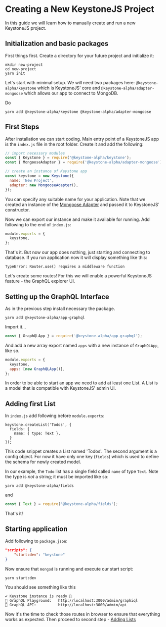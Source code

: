 <!--[meta]
section: guides
title: Creating a New KeystoneJS Project
subSection: setup
order: 1
[meta]-->

# Creating a New KeystoneJS Project

In this guide we will learn how to manually create and run a new KeystoneJS project.

## Initialization and basic packages

First things first. Create a directory for your future project and initialize it:

```
mkdir new-project
cd new-project
yarn init
```

Let's start with minimal setup. We will need two packages here:
`@keystone-alpha/keystone` which is KeystoneJS' core and `@keystone-alpha/adapter-mongoose` which allows our app to connect to MongoDB.

Do

```
yarn add @keystone-alpha/keystone @keystone-alpha/adapter-mongoose
```

## First Steps

After installation we can start coding. Main entry point of a KeystoneJS app is the `index.js` file in the root folder. Create it and add the following:

```javascript
// import necessary modules
const { Keystone } = require('@keystone-alpha/keystone');
const { MongooseAdapter } = require('@keystone-alpha/adapter-mongoose');

// create an instance of Keystone app
const keystone = new Keystone({
  name: 'New Project',
  adapter: new MongooseAdapter(),
});
```

You can specify any suitable name for your application. Note that we created an instance of the [Mongoose Adapter](/keystone-alpha/adapter-mongoose/) and passed it to KeystoneJS' constructor.

Now we can export our instance and make it available for running. Add following to the end of `index.js`:

```javascript
module.exports = {
  keystone,
};
```

That's it. But now our app does nothing, just starting and connecting to database. If you run application now it will display something like this:

```
TypeError: Router.use() requires a middleware function
```

Let's create some routes! For this we will enable a powerful KeystoneJS feature - the GraphQL explorer UI.

## Setting up the GraphQL Interface

As in the previous step install necessary the package.

```
yarn add @keystone-alpha/app-graphql
```

Import it...

```javascript
const { GraphQLApp } = require('@keystone-alpha/app-graphql');
```

And add a new array export named `apps` with a new instance of `GraphQLApp`, like so.

```javascript
module.exports = {
  keystone,
  apps: [new GraphQLApp()],
};
```

In order to be able to start an app we need to add at least one List. A List is a model that is compatible with KeystoneJS' admin UI.

## Adding first List

In `index.js` add following before `module.exports`:

```
keystone.createList('Todos', {
  fields: {
    name: { type: Text },
  }
});
```

This code snippet creates a List named 'Todos'. The second argument is a config object. For now it have only one key (`fields`) which is used to define the schema for newly created model.

In our example, the `Todo` list has a single field called `name` of type `Text`. Note the type is *not* a string; it must be imported like so:

```
yarn add @keystone-alpha/fields
```

and

```javascript
const { Text } = require('@keystone-alpha/fields');
```

That's it!

## Starting application

Add following to `package.json`:

```json
"scripts": {
	"start:dev": "keystone"
}
```

Now ensure that `mongod` is running and execute our start script:

```
yarn start:dev
```

You should see something like this

```
✔ Keystone instance is ready 🚀
🔗 GraphQL Playground:   http://localhost:3000/admin/graphiql
🔗 GraphQL API:          http://localhost:3000/admin/api
```

Now it's the time to check those routes in browser to ensure that everything works as expected. Then proceed to second step - [Adding Lists](https://v5.keystonejs.com/guides/add-lists)
